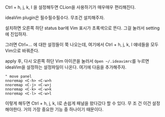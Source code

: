 Ctrl + h, j, k, l 을 설정해두면 CLion을 사용하기가 매우매우 편리해진다. 

ideaVim plugin은 필수필수필수다. 무조건 설치해주자.

설치하면 오른쪽 하단 status bar에 Vim 표시가 초록색으로 뜬다. 그걸 눌러서 setting에 진입하자.

그러면 Ctrl+... 에 대한 설정들이 쭉 나오는데, 여기에서 Ctrl + h, j, k, l 얘네들을 모두 Vim으로 바꿔준다.

apply 후, 다시 오른쪽 하단 Vim 아이콘을 눌러서 `Open ~/.ideavimrc`를 누르면 ideaVim을 설정하는 설정파일이 나온다. 여기에 다음을 추가해주자.
```
" move panel
nnoremap <C-h> <C-w>h
nnoremap <C-j> <C-w>j
nnoremap <C-k> <C-w>k
nnoremap <C-l> <C-w>l
```
이렇게 해두면 Ctrl + h, j, k, l로 손쉽게 패널을 왔다갔다 할 수 있다. 무 조 건 이건 설정해야한다. 거의 가장 중요한 기능 중 하나이기 때문이다.
